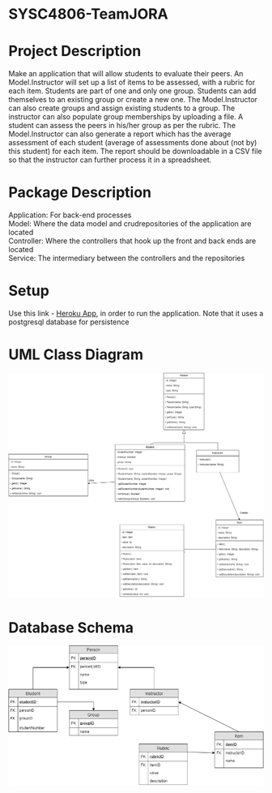 # SYSC4806-TeamJORA

# Project Description
Make an application that will allow students to evaluate their peers.  An Model.Instructor will set up a list of items to be assessed, with a rubric for each item. Students are part of one and only one group. Students can add themselves to an existing group or create a new one. The Model.Instructor can also create groups and assign existing students to a group. The instructor can also populate group memberships by uploading a file. A student can assess the peers in his/her group as per the rubric. The Model.Instructor can also generate a report which has the average assessment of each student (average of assessments done about (not by) this student) for each item. The report should be downloadable in a CSV file so that the instructor can further process it in a spreadsheet.

# Package Description
  Application: For back-end processes\
  Model: Where the data model and crudrepositories of the application are located\
  Controller: Where the controllers that hook up the front and back ends are located\
  Service: The intermediary between the controllers and the repositories
  
# Setup
  Use this link - [Heroku App](https://peerassessmenttool-jora.herokuapp.com/), in order to run the application. Note that it uses a postgresql database for persistence 
 
# UML Class Diagram
![UML Class Diagram](https://github.com/jackmacdougall/SYSC4806-TeamJORA/blob/master/Docs/UML-%20Milestone%202.png)

# Database Schema
![Database Schema](https://github.com/jackmacdougall/SYSC4806-TeamJORA/blob/master/Docs/4806%20Database%20Schema-Milestone2.png)
